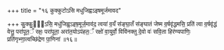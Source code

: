 +++
title = "१६ कुक्कुटोऽसि मधुजिह्वऽइषमूर्जमावद"

+++
कु॒क्कु॒टो᳖ऽसि॒ मधु॑जिह्व॒ऽइष॒मूर्ज॒माव॑द॒ त्वया॑ व॒यँ स॑ङ्घा॒तँ स॑ङ्घातं जेष्म व॒र्षवृ॑द्धमसि॒ प्रति॑ त्वा व॒र्षवृ॑द्धं वेत्तु॒ परा॑पूत॒ँ रक्षः॒ परा॑पूता॒ अरा॑त॒योऽप॑हत॒ँ रक्षो॑ वा॒युर्वो॒ विवि॑नक्तु दे॒वो वः॑ सवि॒ता हिर॑ण्यपाणिः॒ प्रति॑गृभ्णा॒त्वच्छि॑द्रेण पा॒णिना॑ ॥१६॥